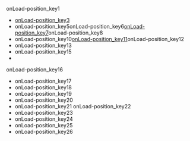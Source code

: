 onLoad-position_key1
- [onLoad-position_key3](http://codepen.io/navgurukul/full/PWbvPb/)
- onLoad-position_key5onLoad-position_key6[onLoad-position_key7](http://navgurukul.org/bloodynasreen/front.png)onLoad-position_key8
- onLoad-position_key10[onLoad-position_key11](http://navgurukul.org/bloodynasreen/explosion.jpg)onLoad-position_key12
- onLoad-position_key13
- onLoad-position_key15
- 
onLoad-position_key16
- onLoad-position_key17
- onLoad-position_key18
- onLoad-position_key19
- onLoad-position_key20
- onLoad-position_key21
onLoad-position_key22
- onLoad-position_key23
- onLoad-position_key24
- onLoad-position_key25
- onLoad-position_key26
